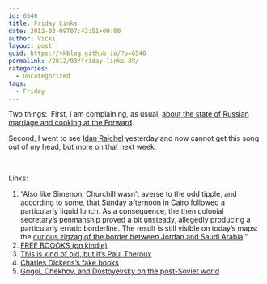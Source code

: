 ```yaml
---
id: 6540
title: Friday Links
date: 2012-03-09T07:42:51+00:00
author: Vicki
layout: post
guid: https://vkblog.github.io/?p=6540
permalink: /2012/03/friday-links-89/
categories:
  - Uncategorized
tags:
  - Friday
---
```

Two things:  First, I am complaining, as usual, <a href="http://blogs.forward.com/blognik-beat/152433/#idc-container" target="_blank">about the state of Russian marriage and cooking at the Forward</a>.

Second, I went to see <a href="http://ih.constantcontact.com/fs002/1101999624317/img/604.jpg" target="_blank">Idan Raichel</a> yesterday and now cannot get this song out of my head, but more on that next week:
  

  
&nbsp;

Links:

  1. &#8220;Also like Simenon, Churchill wasn’t averse to the odd tipple, and according to some, that Sunday afternoon in Cairo followed a particularly liquid lunch. As a consequence, the then colonial secretary’s penmanship proved a bit unsteady, allegedly producing a particularly erratic borderline. The result is still visible on today’s maps: the <a href="http://opinionator.blogs.nytimes.com/2012/03/06/winstons-hiccup/" target="_blank">curious zigzag of the border between Jordan and Saudi Arabia</a>.&#8221;
  2. <a href="http://nonfiction.fkb.me/" target="_blank">FREE BOOOKS (on kindle)</a>
  3. <a href="http://www.theatlantic.com/entertainment/archive/2011/05/paul-theroux-on-blogging-travel-writing-and-three-cups-of-tea/238955/" target="_blank">This is kind of old, but it&#8217;s Paul Theroux</a>
  4. <a href="http://www.listsofnote.com/2012/03/fake-books-of-charles-dickens.html" target="_blank">Charles Dickens&#8217;s fake books</a>
  5. <a href="http://www.themigrantbookclub.com/2012/03/how-gogol-chekhov-and-dostoyevsky.html" target="_blank">Gogol, Chekhov, and Dostoyevsky on the post-Soviet world</a>

&nbsp;